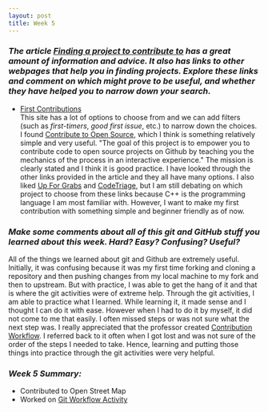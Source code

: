 ```yaml
---
layout: post
title: Week 5
---
```

### **_The article [Finding a project to contribute to][link] has a great amount of information and advice. It also has links to other webpages that help you in finding projects. Explore these links and comment on which might prove to be useful, and whether they have helped you to narrow down your search._**  
* [First Contributions][first]  
  This site has a lot of options to choose from and we can add filters (such as _first-timers_, _good first issue_, etc.) to narrow down the choices. I found [Contribute to Open Source][open], which I think is something relatively simple and very useful. "The goal of this project is to empower you to contribute code to open source projects on Github by teaching you the mechanics of the process in an interactive experience." The mission is clearly stated and I think it is good practice. 
I have looked through the other links provided in the article and they all have many options. I also liked [Up For Grabs][up] and [CodeTriage][code], but I am still debating on which project to choose from these links because C++ is the programming language I am most familiar with. However, I want to make my first contribution with something simple and beginner friendly as of now. 

### **_Make some comments about all of this git and GitHub stuff you learned about this week. Hard? Easy? Confusing? Useful?_** 
  All of the things we learned about git and Github are extremely useful. Initially, it was confusing because it was my first time forking and cloning a repository and then pushing changes from my local machine to my fork and then to upstream. But with practice, I was able to get the hang of it and that is where the git activities were of extreme help. Through the git activities, I am able to practice what I learned. While learning it, it made sense and I thought I can do it with ease. However when I had to do it by myself, it did not come to me that easily. I often missed steps or was not sure what the next step was. I really appreciated that the professor created [Contribution Workflow][contribution]. I referred back to it often when I got lost and was not sure of the order of the steps I needed to take. Hence, learning and putting those things into practice through the git activities were very helpful. 

### **_Week 5 Summary:_**
* Contributed to Open Street Map
* Worked on [Git Workflow Activity][another link]

[link]: https://opensource.guide/how-to-contribute/#finding-a-project-to-contribute-to
[another link]: https://github.com/hunter-college-ossd-fall-2019/github-workflow-activity-01
[contribution]: https://github.com/hunter-college-ossd-fall-2019/github-workflow-activity-01/blob/master/contribution-workflow.md
[first]: https://firstcontributions.github.io/
[open]: https://github.com/danthareja/contribute-to-open-source/issues
[up]: https://up-for-grabs.net/
[code]: https://www.codetriage.com/
